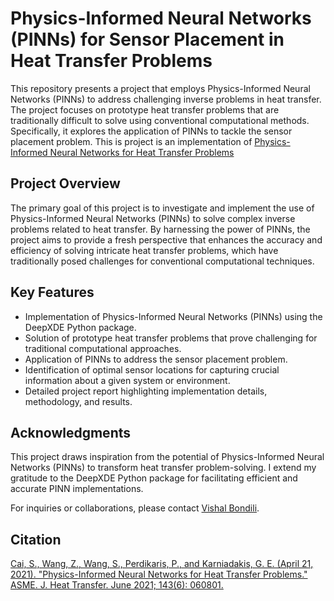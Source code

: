 # Physics-Informed Neural Networks (PINNs) for Sensor Placement in Heat Transfer Problems

This repository presents a project that employs Physics-Informed Neural Networks (PINNs) to address challenging inverse problems in heat transfer. The project focuses on prototype heat transfer problems that are traditionally difficult to solve using conventional computational methods. Specifically, it explores the application of PINNs to tackle the sensor placement problem.
This is project is an implementation of [Physics-Informed Neural Networks for Heat Transfer Problems](https://asmedigitalcollection.asme.org/heattransfer/article/143/6/060801/1104439/Physics-Informed-Neural-Networks-for-Heat-Transfer)

## Project Overview

The primary goal of this project is to investigate and implement the use of Physics-Informed Neural Networks (PINNs) to solve complex inverse problems related to heat transfer. By harnessing the power of PINNs, the project aims to provide a fresh perspective that enhances the accuracy and efficiency of solving intricate heat transfer problems, which have traditionally posed challenges for conventional computational techniques.

## Key Features

- Implementation of Physics-Informed Neural Networks (PINNs) using the DeepXDE Python package.
- Solution of prototype heat transfer problems that prove challenging for traditional computational approaches.
- Application of PINNs to address the sensor placement problem.
- Identification of optimal sensor locations for capturing crucial information about a given system or environment.
- Detailed project report highlighting implementation details, methodology, and results.


## Acknowledgments

This project draws inspiration from the potential of Physics-Informed Neural Networks (PINNs) to transform heat transfer problem-solving. I extend my gratitude to the DeepXDE Python package for facilitating efficient and accurate PINN implementations.

For inquiries or collaborations, please contact [Vishal Bondili](mailto:rbondili@uncc.com).

## Citation
[Cai, S., Wang, Z., Wang, S., Perdikaris, P., and Karniadakis, G. E. (April 21, 2021). "Physics-Informed Neural Networks for Heat Transfer Problems." ASME. J. Heat Transfer. June 2021; 143(6): 060801.](https://doi.org/10.1115/1.4050542)


